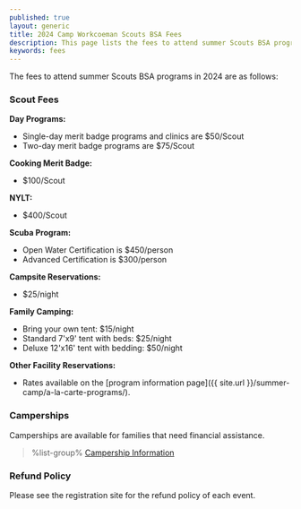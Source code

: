 ```yaml
---
published: true
layout: generic
title: 2024 Camp Workcoeman Scouts BSA Fees
description: This page lists the fees to attend summer Scouts BSA programs at Camp Workcoeman.
keywords: fees
---
```


The fees to attend summer Scouts BSA programs in 2024 are as follows:

### Scout Fees

**Day Programs:**

* Single-day merit badge programs and clinics are $50/Scout
* Two-day merit badge programs are $75/Scout

**Cooking Merit Badge:**

* $100/Scout

**NYLT:**

* $400/Scout

**Scuba Program:**

* Open Water Certification is $450/person
* Advanced Certification is $300/person

**Campsite Reservations:**

* $25/night

**Family Camping:**

* Bring your own tent: $15/night
* Standard 7'x9' tent with beds: $25/night
* Deluxe 12'x16' tent with bedding: $50/night

**Other Facility Reservations:**

* Rates available on the [program information page]({{ site.url }}/summer-camp/a-la-carte-programs/).

### Camperships

Camperships are available for families that need financial assistance.

> %list-group%
> <a href="{{ site.url }}/summer-camp/camperships/" class="list-group-item">Campership Information</a>

### Refund Policy

Please see the registration site for the refund policy of each event.
